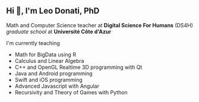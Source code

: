 ## Hi 👋, I'm Leo Donati, PhD

Math and Computer Science teacher at **Digital Science For Humans**  (DS4H) *graduate school* at **Université Côte d'Azur**

I'm currently teaching 
 - Math for BigData using R
 - Calculus and Linear Algebra
 - C++ and OpenGL Realtime 3D programming with Qt
 - Java and Android programming
 - Swift and iOS programming
 - Advanced Javascript with Angular
 - Recursivity and Theory of Games with Python

<!--
**DonatiLeo/DonatiLeo** is a ✨ _special_ ✨ repository because its `README.md` (this file) appears on your GitHub profile.

Here are some ideas to get you started:

- 🔭 I’m currently working on ...
- 🌱 I’m currently learning ...
- 👯 I’m looking to collaborate on ...
- 🤔 I’m looking for help with ...
- 💬 Ask me about ...
- 📫 How to reach me: ...
- 😄 Pronouns: ...
- ⚡ Fun fact: ...
-->
